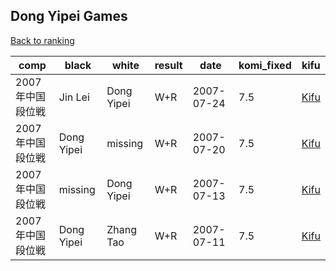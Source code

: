 ## Dong Yipei Games

[Back to ranking](index.md)




| **comp** | **black** | **white** | **result** | **date** | **komi_fixed** | **kifu** | 
| --- | --- | --- | --- | --- | --- | --- |
| 2007年中国段位戦 | Jin Lei | Dong Yipei | W+R | 2007-07-24 | 7.5 | [Kifu](https://kifudepot.net/kifucontents.php?id=VwNGyevSyGH2sP%2BWeMEfzA%3D%3D) | 
| 2007年中国段位戦 | Dong Yipei | missing | W+R | 2007-07-20 | 7.5 | [Kifu](https://kifudepot.net/kifucontents.php?id=m7h5YiwXeqye5Ahp2Abe2g%3D%3D) | 
| 2007年中国段位戦 | missing | Dong Yipei | W+R | 2007-07-13 | 7.5 | [Kifu](https://kifudepot.net/kifucontents.php?id=%2FBXglrp0SuWeUpls4rFp2w%3D%3D) | 
| 2007年中国段位戦 | Dong Yipei | Zhang Tao | W+R | 2007-07-11 | 7.5 | [Kifu](https://kifudepot.net/kifucontents.php?id=vp44oBH350812LVmQmDigw%3D%3D) |




